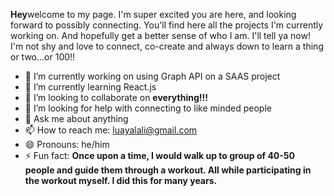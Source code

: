 <strong>Hey</strong>welcome to my page. I'm super excited you are here, and looking forward to possibly connecting. You'll find here all the projects I'm currently working on. And hopefully get a better sense of who I am.  I'll tell ya now! I'm not shy and love to connect, co-create and always down to learn a thing or two...or 100!!


- 🔭 I’m currently working on using Graph API on a SAAS project
- 🌱 I’m currently learning React.js
- 👯 I’m looking to collaborate on <strong>everything!!!</strong>
- 🤔 I’m looking for help with connecting to like minded people
- 💬 Ask me about anything
- 📫 How to reach me: luayalali@gmail.com
- 😄 Pronouns: he/him
- ⚡ Fun fact: <strong>Once upon a time, I would walk up to group of 40-50 people and guide them through a workout. All while participating in the workout myself. I did this for many years.</strong>

